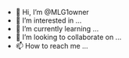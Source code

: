 - 👋 Hi, I’m @MLG1owner
- 👀 I’m interested in ...
- 🌱 I’m currently learning ...
- 💞️ I’m looking to collaborate on ...
- 📫 How to reach me ...

<!---
MLG1owner/MLG1owner is a ✨ special ✨ repository because its `README.md` (this file) appears on your GitHub profile.
You can click the Preview link to take a look at your changes.
--->

